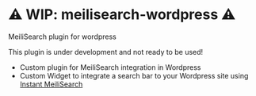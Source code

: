 # ⚠️ WIP: meilisearch-wordpress ⚠️

MeiliSearch plugin for wordpress

This plugin is under development and not ready to be used!

- Custom plugin for MeiliSearch integration in Wordpress
- Custom Widget to integrate a search bar to your Wordpress site using [Instant MeiliSearch](https://github.com/meilisearch/instant-meilisearch)
